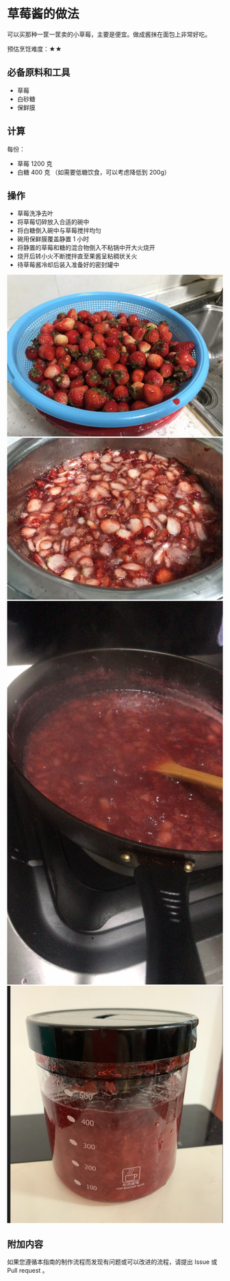 # 草莓酱的做法

可以买那种一筐一筐卖的小草莓，主要是便宜。做成酱抹在面包上非常好吃。

预估烹饪难度：★★

## 必备原料和工具

- 草莓
- 白砂糖
- 保鲜膜

## 计算

每份：

- 草莓 1200 克
- 白糖 400 克 （如需要低糖饮食，可以考虑降低到 200g）

## 操作

- 草莓洗净去叶
- 将草莓切碎放入合适的碗中
- 将白糖倒入碗中与草莓搅拌均匀
- 碗用保鲜膜覆盖静置 1 小时
- 将静置的草莓和糖的混合物倒入不粘锅中开大火烧开
- 烧开后转小火不断搅拌直至果酱呈粘稠状关火
- 待草莓酱冷却后装入准备好的密封罐中

![洗好的草莓](./洗好的草莓.jpeg)
![混合好的草莓](./混合好的草莓.jpeg)
![熬煮的草莓](./熬煮的草莓.jpeg)
![做好的草莓](./做好的草莓酱.png)

## 附加内容

如果您遵循本指南的制作流程而发现有问题或可以改进的流程，请提出 Issue 或 Pull request 。
